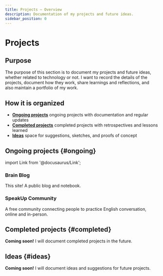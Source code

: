```yaml
---
title: Projects – Overview
description: Documentation of my projects and future ideas.
sidebar_position: 0
---
```


# Projects

## Purpose

The purpose of this section is to document my projects and future ideas, whether related to technology or not. I want to record the details of the projects, document how they work, share learnings and reflections, and also maintain a portfolio of my work.

## How it is organized

- **[Ongoing projects](#ongoing)** ongoing projects with documentation and regular updates
- **[Completed projects](#completed)** completed projects with retrospectives and lessons learned
- **[Ideas](#ideas)** space for suggestions, sketches, and proofs of concept

## Ongoing projects {#ongoing}

import Link from '@docusaurus/Link';

<div className="cardsGrid">
  <Link className="card" to="/blog/welcome">
    <h3>Brain Blog</h3>
    <p>This site! A public blog and notebook.</p>
  </Link>
  <Link className="card" to="/notes/speakup-community">
    <h3>SpeakUp Community</h3>
    <p>A free community connecting people to practice English conversation, online and in-person.</p>
  </Link>
</div>

## Completed projects {#completed}

<div class="alert alert--info"><strong>Coming soon!</strong> I will document completed projects in the future.</div>

## Ideas {#ideas}

<div class="alert alert--info"><strong>Coming soon!</strong> I will document ideas and suggestions for future projects.</div>
